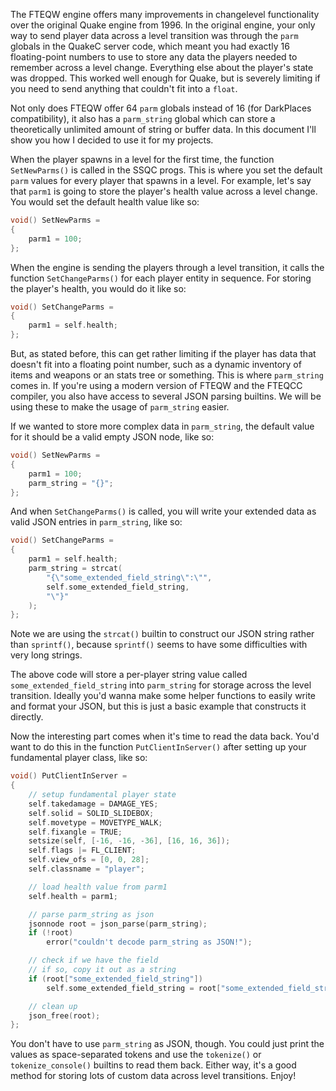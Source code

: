 
The FTEQW engine offers many improvements in changelevel functionality over the
original Quake engine from 1996. In the original engine, your only way to send
player data across a level transition was through the `parm` globals in the
QuakeC server code, which meant you had exactly 16 floating-point numbers to
use to store any data the players needed to remember across a level change.
Everything else about the player's state was dropped. This worked well enough
for Quake, but is severely limiting if you need to send anything that couldn't
fit into a `float`.

Not only does FTEQW offer 64 `parm` globals instead of 16 (for DarkPlaces
compatibility), it also has a `parm_string` global which can store a
theoretically unlimited amount of string or buffer data. In this document I'll
show you how I decided to use it for my projects.

When the player spawns in a level for the first time, the function
`SetNewParms()` is called in the SSQC progs. This is where you set the default
`parm` values for every player that spawns in a level. For example, let's say
that `parm1` is going to store the player's health value across a level change.
You would set the default health value like so:

```c
void() SetNewParms =
{
	parm1 = 100;
};
```

When the engine is sending the players through a level transition, it calls the
function `SetChangeParms()` for each player entity in sequence. For storing the
player's health, you would do it like so:

```c
void() SetChangeParms =
{
	parm1 = self.health;
};
```

But, as stated before, this can get rather limiting if the player has data that
doesn't fit into a floating point number, such as a dynamic inventory of items
and weapons or an stats tree or something. This is where `parm_string` comes
in. If you're using a modern version of FTEQW and the FTEQCC compiler, you also
have access to several JSON parsing builtins. We will be using these to make
the usage of `parm_string` easier.

If we wanted to store more complex data in `parm_string`, the default value for
it should be a valid empty JSON node, like so:

```c
void() SetNewParms =
{
	parm1 = 100;
	parm_string = "{}";
};
```

And when `SetChangeParms()` is called, you will write your extended data as
valid JSON entries in `parm_string`, like so:

```c
void() SetChangeParms =
{
	parm1 = self.health;
	parm_string = strcat(
		"{\"some_extended_field_string\":\"",
		self.some_extended_field_string,
		"\"}"
	);
};
```

Note we are using the `strcat()` builtin to construct our JSON string rather
than `sprintf()`, because `sprintf()` seems to have some difficulties with very
long strings.

The above code will store a per-player string value called
`some_extended_field_string` into `parm_string` for storage across the level
transition. Ideally you'd wanna make some helper functions to easily write and
format your JSON, but this is just a basic example that constructs it directly.

Now the interesting part comes when it's time to read the data back. You'd want
to do this in the function `PutClientInServer()` after setting up your
fundamental player class, like so:

```c
void() PutClientInServer =
{
	// setup fundamental player state
	self.takedamage = DAMAGE_YES;
	self.solid = SOLID_SLIDEBOX;
	self.movetype = MOVETYPE_WALK;
	self.fixangle = TRUE;
	setsize(self, [-16, -16, -36], [16, 16, 36]);
	self.flags |= FL_CLIENT;
	self.view_ofs = [0, 0, 28];
	self.classname = "player";

	// load health value from parm1
	self.health = parm1;

	// parse parm_string as json
	jsonnode root = json_parse(parm_string);
	if (!root)
		error("couldn't decode parm_string as JSON!");

	// check if we have the field
	// if so, copy it out as a string
	if (root["some_extended_field_string"])
		self.some_extended_field_string = root["some_extended_field_string"].s;

	// clean up
	json_free(root);
};
```

You don't have to use `parm_string` as JSON, though. You could just print the
values as space-separated tokens and use the `tokenize()` or
`tokenize_console()` builtins to read them back. Either way, it's a good method
for storing lots of custom data across level transitions. Enjoy!
